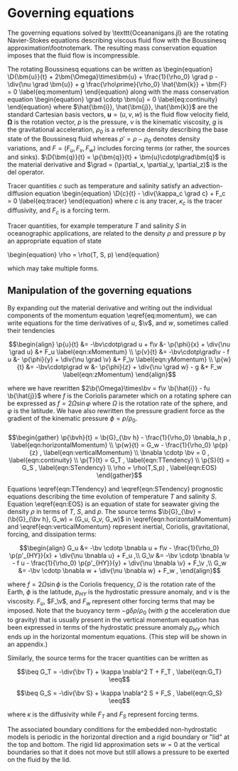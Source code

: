 ```math
\newcommand{\p}[2]  {\frac{\partial #1}{\partial #2}}
\newcommand{\D}[2]  {\frac{D #1}{D #2}}
\newcommand{\b}[1]  {\boldsymbol{#1}}

\newcommand{\grad}  {\b{\nabla}}

\newcommand{\v}    {\upsilon}
\newcommand{\bv}   {\b{\v}}
\newcommand{\bvh}  {\b{\v}_h}
\newcommand{\bnh}  {\b{\widehat{n}}}

\renewcommand{\div}[1]  {\bnabla \cdotp \left ( #1 \right )}
```

# Governing equations

The governing equations solved by \texttt{Oceananigans.jl} are the rotating Navier-Stokes equations describing
viscous fluid flow with the Boussinesq approximation\footnotemark. The resulting mass conservation equation imposes
that the fluid flow is incompressible.

The rotating Boussinesq equations can be written as
\begin{equation}
  \D{\bm{u}}{t} + 2\bm{\Omega}\times\bm{u} + \frac{1}{\rho_0} \grad p - \div{\nu \grad \bm{u}}
    + g \frac{\rho\prime}{\rho_0} \hat{\bm{k}} + \bm{F} = 0 \label{eq:momentum}
\end{equation}
along with the mass conservation equation
\begin{equation}
    \grad \cdotp \bm{u} = 0  \label{eq:continuity}
\end{equation}
where $\hat{\bm{i}}, \hat{\bm{j}}, \hat{\bm{k}}$ are the standard Cartesian basis vectors, $\bm{u} = (u, v, w)$ is
the fluid flow velocity field, $\bm{\Omega}$ is the rotation vector, $p$ is the pressure, $\nu$ is the kinematic
viscosity, $g$ is the gravitational acceleration, $\rho_0$ is a reference density describing the base state of the
Boussinesq fluid whereas $\rho\prime = \rho - \rho_0$ denotes density variations, and $F = (F_u, F_v, F_w)$ includes
forcing terms (or rather, the sources and sinks). $\D{\bm{q}}{t} = \p{\bm{q}}{t} + \bm{u}\cdotp\grad\bm{q}$ is the
material derivative and $\grad = (\partial_x, \partial_y, \partial_z)$ is the del operator.

Tracer quantities $c$ such as temperature and salinity satisfy an advection-diffusion equation
\begin{equation}
  \D{c}{t} - \div{\kappa_c \grad c} + F_c = 0  \label{eq:tracer}
\end{equation}
where $c$ is any tracer, $\kappa_c$ is the tracer diffusivity, and $F_c$ is a forcing term.

Tracer quantities, for example temperature $T$ and salinity $S$ in oceanographic applications, are related to the
density $\rho$ and pressure $p$ by an appropriate equation of state

\begin{equation}
  \rho = \rho(T, S, p)
\end{equation}

which may take multiple forms.

## Manipulation of the governing equations
By expanding out the material derivative and writing out the individual components of the momentum equation
\eqref{eq:momentum}, we can write equations for the time derivatives of $u$, $\v$, and $w$, sometimes called their
tendencies

```math
\begin{align}
  \p{u}{t} &= -\bv\cdotp\grad u + f\v &- \p{\phi}{x} + \div{\nu \grad u}     &+ F_u  \label{eqn:xMomentum}  \\
  \p{v}{t} &= -\bv\cdotp\grad\v - f u &- \p{\phi}{y} + \div{\nu \grad \v}    &+ F_\v \label{eqn:yMomentum}  \\
  \p{w}{t} &= -\bv\cdotp\grad w       &- \p{\phi}{z} + \div{\nu \grad w} - g &+ F_w  \label{eqn:zMomentum}
\end{align}
```

where we have rewritten $2\b{\Omega}\times\bv = f\v \b{\hat{i}} - fu \b{\hat{j}}$ where $f$ is the Coriolis parameter
which on a rotating sphere can be expressed as $f = 2 \Omega \sin \varphi$ where $\Omega$ is the rotation rate of the
sphere, and $\varphi$ is the latitude. We have also rewritten the pressure gradient force as the gradient of the
kinematic pressure $\phi = p/\rho_0$.

###

```math
\begin{gather}
        \p{\bvh}{t} = \b{G}_{\bv h} - \frac{1}{\rho_0} \bnabla_h p ,  \label{eqn:horizontalMomentum} \\
           \p{w}{t} = G_w - \frac{1}{\rho_0} \p{p}{z} ,               \label{eqn:verticalMomentum} \\
 \bnabla \cdotp \bv = 0 ,                                             \label{eqn:continuity} \\
           \p{T}{t} = G_T ,                                           \label{eqn:TTendency} \\
           \p{S}{t} = G_S ,                                           \label{eqn:STendency} \\
               \rho = \rho(T,S,p) ,                                   \label{eqn:EOS}
\end{gather}
```


Equations \eqref{eqn:TTendency} and \eqref{eqn:STendency} prognostic equations describing the time evolution of temperature $T$ and salinity $S$.
Equation \eqref{eqn:EOS} is an equation of state for seawater giving the density $\rho$ in terms of $T$, $S$, and $p$.
The source terms $\b{G}_{\bv} = (\b{G}_{\bv h}, G_w) = (G_u, G_v, G_w)$ in \eqref{eqn:horizontalMomentum} and \eqref{eqn:verticalMomentum}
represent inertial, Coriolis, gravitational, forcing, and dissipation terms:

```math
\begin{align}
    G_u &= -\bv \cdotp \bnabla u + f\v - \frac{1}{\rho_0} \p{p'_{HY}}{x} + \div{\nu \bnabla u} + F_u  ,\\
    G_\v &= -\bv \cdotp \bnabla \v - f u - \frac{1}{\rho_0} \p{p'_{HY}}{y} + \div{\nu \bnabla \v} + F_\v  ,\\
    G_w &= -\bv \cdotp \bnabla w                                        + \div{\nu \bnabla w} + F_w ,
\end{align}
```

where $f = 2 \Omega \sin \phi$ is the Coriolis frequency, $\Omega$ is the rotation rate of the Earth, $\phi$ is the latitude, $p_{HY}$ is the hydrostatic pressure anomaly, and $\nu$ is the viscosity. $F_u$, $F_\v$, and $F_w$ represent other forcing terms that may be imposed.
Note that the buoyancy term $-g \delta \rho / \rho_0$ (with $g$ the acceleration due to gravity) that is usually present in the vertical momentum equation has been expressed in terms
of the hydrostatic pressure anomaly $p_{HY}$ which ends up in the horizontal momentum equations. (This step will be shown in an appendix.)

Similarly, the source terms for the tracer quantities can be written as

```math
\beq
  G_T = -\div{\bv T} + \kappa \nabla^2 T + F_T ,
  \label{eqn:G_T}
\eeq
```

```math
\beq
  G_S = -\div{\bv S} + \kappa \nabla^2 S + F_S ,
  \label{eqn:G_S}
\eeq
```

where $\kappa$ is the diffusivity while $F_T$ and $F_S$ represent forcing terms.

The associated boundary conditions for the embedded non-hydrostatic models is periodic in the horizontal direction and a
rigid boundary or "lid" at the top and bottom. The rigid lid approximation sets $w = 0$ at the vertical boundaries so
that it does not move but still allows a pressure to be exerted on the fluid by the lid.
